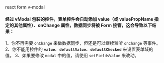 react form v-modal

#### 经过 vModal 包装的控件，表单控件会自动添加 value（或 valuePropName 指定的其他属性）、onChange 属性，数据同步将被 Form 接管，这会导致以下结果：

1、你不再需要 `onChange` 来做数据同步，但还是可以继续监听 `onChange` 等事件。
2、你不能用控件的 **`value`**、**`defaultValue`**、**`defaultChecked`** 来设置表单域的值。
3、如果要修改 `modal` 中的值，请使用 `setFieldsValue` 来改动。
